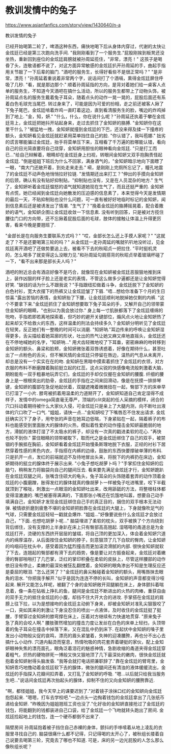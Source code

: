 # 教训发情中的兔子

https://www.asianfanfics.com/story/view/1430640/n-a

教训发情的兔子

已经开始喝第二轮了，啤酒这种东西，痛快地喝下后从身体内穿过，代谢的太快让金炫廷已经是第三次跑向洗手间.
"我刚刚看到了一个服务生."屁股刚挨到板凳还没坐热，重新回到座位的金炫廷肩膀就被孙周延揽住，"非常，漂亮！"
这孩子是喝昏了头，连敬语都不说了，对这方面异常敏感的金炫廷扒开孙周延的手，曲起手指用关节敲了一下后辈的脑门.
"酒吧的服务生，长得好看些不是很正常吗？"
"是非常，漂亮！"孙周延着重说着非常两个字，说话间打了个酒嗝，熏得金炫廷屏住呼吸了几秒.
"看，就是那边那个."
顺着孙周延指的方向，是背对着她们给一桌客人点单的服务生，不知道今天酒吧在搞什么活动，所以的服务生都带上了动物头饰，被孙周延点名的服务生戴着兔子耳朵，随着点头的动作一晃一晃的，屁股后面还有系着白色毛球充当尾巴.
转过身来了，可能是因为可爱的扮相，走之前还被客人揪了下兔子尾巴，金炫廷啃着炸鸡一直盯着这边，直到看清服务生的脸，嘴边的炸鸡掉到了地上.
"金，知，妍."
"什么，什么，你在说什么呢？"孙周延还执着于攀在金炫廷背上，金炫廷把她抖开站起身来，走过去抓住了金知妍的胳膊.
"金知妍你在这里干什么？"被猛地一拽，金知妍就撞到金炫廷的下巴，还没来得及揉一下撞疼的额头，金知妍看见金炫廷就赶紧用菜单挡住自己的脸.
"你认错了，我叫苞娜."
拙劣的谎言哪能骗过金炫廷，抬手将菜单压下来，互相看了千万遍的脸哪能认错，看向自己的目光简直要将自己烧穿，金知妍用胆怯的眼神看向金炫廷.
"只是打工而已..."给自己辩解着，眼睛却在金炫廷身上扫视，转眼间金知妍又双手抱胸责怪起金炫廷.
"倒是姐姐下班后为什么不回家，满身酒气的，"金知妍暗示地向下面瞟了一眼，"南大门还敞开着，到处走来走去."
嗬，是刚刚上完厕所忘记了，瞳孔地震了的金炫廷不动声色地悄悄拉好拉链.
"发情期还出来打工？"伸出的手摸向金知妍的后颈，确认有没有贴好抑制贴，"抑制贴也没有，又是在人员混杂的地方."
生气了，金知妍听着金炫廷愠怒的语气就知道她现在生气了，而且还挺严重的.
金知妍有点慌，她已经闻到金炫廷向她散发的压迫感的信息素了，本来觉得今天是发情期的最后一天，不贴抑制贴也没什么问题，可一直有被好好地临时标记的金知妍，闻到信息素后还是被诱发出了情潮.
"生气了？"挽着金炫廷的胳膊摇晃着，配合着撒娇的语气，金知妍企图让金炫廷收敛一下信息素. 
没有听到回答，只是被对方揽住腰往门口的方向带，还不忘揪着屁股后面的毛球，肢体的接触让体温上升得更厉害，看来今晚是要翘班了.

"金部长是在向服务生要联系方式吗？"
"哎，金部长怎么还上手摸人家呢？"
"这就走了？不是还要喝第三轮的吗？"
从金炫廷一走孙周延的嘴就叭叭地没听过，见金炫廷离开酒吧了还做势要追上去，被看不下去的秋昭贞一把拉住.
"平时挺机灵的，怎么喝多了就变得这么没眼力见."和孙周延勾肩搭背的秋昭贞举着玻璃杯碰了一下，"看不出来那是部长夫人吗？"


酒吧的附近总会有酒店好像不是巧合，就像现在金知妍被金炫廷恶狠狠地推到床上，装作凶狠的样子脸上还是老实的表情，不管这么做多少遍都还是让金知妍觉得好笑.
"缺钱的话为什么不跟我说？"手指跟纽扣做着斗争，金炫廷脱下了金知妍的白色衬衫，宽大衣摆下的热裤又让金炫廷皱了下眉.
"唔...想给你准备下个月的生日惊喜."露出苦恼的表情，金知妍抬了下腰，让金炫廷顺利地脱掉她仅剩的内裤.
"这个不要拿下来."金炫廷抓住了金知妍想要取下兔子耳朵的手，又解开自己的领带蒙住金知妍的眼睛，"也别以为我会放过你."
身上每一寸肌肤都落下了金炫廷缠绵的吮吻，手指若即若离地探索着，但巧妙的避开关键部位，煽风点火地让金知妍热了起来却又不给救火的东西，这样温柔的刑法会持续多久？金知妍分明听见了金炫廷在轻笑，反正她们有一整晚的时间可以消磨.
"知妍呐."耳边传来的呼唤让金知妍湿得更多，舌尖描绘着她耳廓的形状，吐出的热气让她又麻又痒地直摇头，金炫廷还在不停地喊她的名字，"知妍呐..."
用犬齿轻微地咬了下耳垂，密密麻麻的吻转移到金知妍的额头、鼻梁和脸颊，金知妍微张着双唇诱惑着，好像在期待什么，甚至吐出了一点粉色的舌尖，但不解风情的金炫廷只停留在唇边，温热的气息从未离开，却总是没有一个实实在在的吻.
金知妍在黑暗中摸索着抓住了金炫廷的衣领，对方衣服的布料不断磨蹭着胸前挺立起的红蕊，这点尖锐的快感像电流般刺激着大脑，期盼能有一双手粗暴地玩弄它们，金炫廷的手却仅仅握在金知妍的腰腹.
纤细的腰身上是一根根突出的肋骨，金炫廷的手指在之间来回滑动，像是在抚摸一排排琴键，金知妍的腹部在急促地起伏着，双腿遮掩着微微扭在一起，臀部下方的床单早已打湿了一小片.
膝弯被抓着用温柔的力道掰开了，金知妍知道自己肯定湿得不成样子，发情中的omega简直毫无尊严，顶端的clit突起的任人采摘的模样，闭合的穴口抖动着期待被什么大家伙入侵，可金炫廷只是亲上了大腿内测，向不断吐出液体的穴口吹了一口气.
"姐姐，请快一点..."金知妍咬了下嘴唇忍不住发出请求.
金炫廷确实沉下了身子，用夸张的声音在她耳边低喘，下身紧贴在一起，隔着裤子的布料也能感受到里面胀大的腺体的火热，模拟着性爱的动作撞击金知妍最脆弱的地方，滑腻的液体打湿了不太吸水的裤子，却没有一次真的戳进柔软的花心.
"再快也轮不到你."
蒙住眼睛的领带被取下，取而代之是金炫廷绑住了自己的双手，被禁锢的手腕抵在胸前，金知妍看着金炫廷开始慢条斯理地脱下衣服，正经的衬衫下居然穿着性感的黑色内衣，手指搭在内裤的边缘，鼓胀的东西快要撑破单薄的布料.
只是扒开一点，发红的前端就迫不及待地冒出头来，将脱下的内裤扔在床边，金知妍期待的挺立的腺体终于展示出来.
"小兔子想吃胡萝卜吗？"手掌扣住金知妍的后脑勺，稍稍发力将脑袋向自己的腿间压去.
看来要先满足金炫廷才行，金知妍跪趴在金炫廷双腿之间，张嘴含住硕大的龟头，兔子耳朵的头饰随着套弄的动作顶着金炫廷的小腹磨蹭，胀得发红的腺体就真的像胡萝卜一样被兔子吃进嘴里，咬下半截就顶到了喉咙，刺激出一点眼泪的金知妍吐出来，改用舔舐的方法，将整根柱体都变得湿漉漉的.
嘴巴被塞得满满的，下面那张小嘴还在饥饿地叫嚣，想要自己动手填满自己，金知妍才发现金炫廷绑住自己手的真正目的，捆住的双手根本无法动弹.
被情欲折磨到疲惫不堪的金知妍把脸靠在金炫廷的大腿上，下身就像吹足气的气球，只需要金炫廷轻轻一戳就会爆炸.
"姐姐..."好像要说些什么金炫廷才会放过自己，"下面..也想吃胡萝卜呢..."
脑袋埋进了柔软的枕头，双手被换了个方向绕到背后绑住，没有支撑的上半身趴在床上只有臀部高高翘起.
湿嗒嗒的甬道总是为金炫廷打开，烫硬的东西挤开层层的皱褶，将自己顶的更加深入，体会着金知妍穴道内的绵厚温存，从后面按住金知妍的脖子，刻意狠顶了几下白软的臀肉，让金知妍的呜咽闷在枕头中，感受着因为猛烈撞击而更加滚烫滑腻的内部.
很快金知妍就软了下去，连翘起的臀部都有滑下去的趋势，像是要让对方振奋起来，金炫廷对着嫩滑的臀部啪啪打了几巴掌，泛红的掌印积叠在柔软的皮肤上，尽管这样腰部的动作依旧没有停止，柔嫩的最深处被狂乱翻搅着，金知妍的眼角渗出不知是生理反应还是委屈的眼泪.
"怎么还哭了？"金炫廷的鼻尖触碰着金知妍的额头，用嘴唇抹去眼角的泪水.
"你把我手解开."似乎是因为连连不停的长叫，金知妍的声音都变得沙哑起来.
解开又能怎么样呢，被翻了个身的金知妍敞开双腿躺在床上，身体颤抖着喘息着，像一条在砧板上挣扎的鱼，腿间是金炫廷不断进出的火热的肉棒，重获自由的双手无力的抵住金炫廷的小腹，却挡不住大开大合的进攻.
手掌搭在金炫廷的肩膀上往下拉，以为是想接吻的金炫廷主动俯下身来，却被金知妍对准乳尖狠狠咬了一口，突如其来的刺激让下身没忍住的喷出一点液体，及时收住的金炫廷挺了挺腰，手臂穿过金知妍的膝弯撑在床上，压着对方继续有力快速地贯穿.
"原来兔子急了真的会咬人啊."
腰肢骤然增加的撞击力度让发丝在白色的床单上轻扫，头顶带着的兔子耳朵在撞击中掉落下来，又在混乱中扔到床下.
在起伏中金知妍的嗓子里发出小动物般尖促的哀鸣，漂亮的眉头紧皱着，失神的迎凑腰胯，再也分不出心去搞什么小动作.
穴道内黏烫而窒息，热情吮吸的肉花套弄着硬挺的家伙，配上金知妍眼神失焦的漂亮面孔，眼角泛着泪花的魅惑神情，急剧收缩的甬道夹得金炫廷穿着粗气，炽热的硬物拼死一博般又快又狠地顶了几下最深处的嫩肉，很快金炫廷就抱着金知妍射得头脑发昏.
"我等会就打电话把兼职辞了."靠在金炫廷的臂弯里，金知妍乖巧地撸动着金炫廷软下去的腺体，微张的腿间还有清浊的液体缓缓流出，金炫廷的手指探入花瓣间扣弄着，又打乱了金知妍的呼吸.
"嗯...以后就只给我当服务生吧..."说话间金炫廷再次抬起头的腺体，抑制不住的又向金知妍的腰胯靠近.


"啊，都怪姐姐，我今天早上的课要迟到了."对着镜子涂抹口红的金知妍向金炫廷抱怨起来.
"嗯嗯，打车去学校吧."一边点头一边掏着钱包的金炫廷拿出了几张纸币递给金知妍.
"昨晚因为姐姐翘班工资也没了."化好妆的金知妍直接抢过了金炫廷的钱包，将能翻到的钱都装进自己口袋，给了金炫廷一个飞吻就转头跑出了房间.
金炫廷捡起地上的钱包，连一个硬币都倒不出来了.

隔壁房间
孙周延抱着被子挡住自己赤裸的身体，颤抖的手哆嗦着从地上凌乱的衣服里寻找自己的.
脑袋很痛什么都不记得，只记得喝的太开心了，被秋组长搂着自己说要去喝第三轮，究竟去了哪也不知道.
可是，床的另一边光屁股的人怎么那么像秋组长呢？